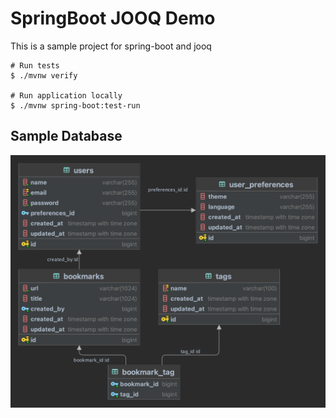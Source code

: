 # SpringBoot JOOQ Demo
This is a sample project for spring-boot and jooq 

```shell
# Run tests
$ ./mvnw verify

# Run application locally
$ ./mvnw spring-boot:test-run
```

## Sample Database

![Sample Database](jooq-demo-db.png)
